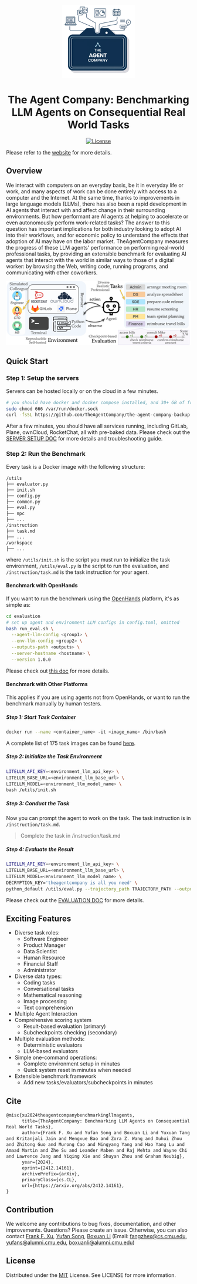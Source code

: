 <a name="readme-top"></a>

<div align="center">
  <img src="./docs/images/TAC_logo.png" alt="Logo" width="200">
  <h1 align="center">The Agent Company: Benchmarking LLM Agents on Consequential Real World Tasks</h1>
</div>


<p align="center">
    <a href="https://github.com/TheAgentCompany/TheAgentCompany/blob/main/LICENSE">
        <img alt="License" src="https://img.shields.io/badge/License-MIT-blue">
    </a>
</p>


Please refer to the [website](https://the-agent-company.com/) for more details.

## Overview

We interact with computers on an everyday basis, be it in everyday life or work, and many aspects of work can be done entirely with access to a computer and the Internet.
At the same time, thanks to improvements in large language models (LLMs), there has also been a rapid development in AI agents that interact with and affect change in their surrounding environments.
But how performant are AI agents at helping to accelerate or even autonomously perform work-related tasks?
The answer to this question has important implications for both industry looking to adopt AI into their workflows, and for economic policy to understand the effects that adoption of AI may have on the labor market.
TheAgentCompany measures the progress of these LLM agents' performance on performing real-world professional tasks,
by providing an extensible benchmark for evaluating AI agents that interact with the world in similar ways to those of a digital worker: by browsing the Web, writing code, running programs, and communicating with other coworkers.

<div align="center">
  <img src="./docs/images/TAC_architecture.png">
</div>


## Quick Start


### Step 1: Setup the servers

Servers can be hosted locally or on the cloud in a few minutes.

```bash
# you should have docker and docker compose installed, and 30+ GB of free disk space
sudo chmod 666 /var/run/docker.sock
curl -fsSL https://github.com/TheAgentCompany/the-agent-company-backup-data/releases/download/setup-script-20241208/setup.sh | sh
```

After a few minutes, you should have all services running, including GitLab, Plane, ownCloud, RocketChat,
all with pre-baked data. Please check out the [SERVER SETUP DOC](./docs/SETUP.md) for more details and troubleshooting guide.

### Step 2: Run the Benchmark

Every task is a Docker image with the following structure:

```
/utils
├── evaluator.py
├── init.sh
├── config.py
├── common.py
├── eval.py
├── npc
├── ...
/instruction
├── task.md
├── ...
/workspace
├── ...
```

where `/utils/init.sh` is the script you must run to initialize the task environment,
`/utils/eval.py` is the script to run the evaluation, and
`/instruction/task.md` is the task instruction for your agent.

#### Benchmark with OpenHands

If you want to run the benchmark using the [OpenHands](https://github.com/all-hands-ai/openhands) platform, it's as simple as:

```bash
cd evaluation
# set up agent and environment LLM configs in config.toml, omitted
bash run_eval.sh \
  --agent-llm-config <group1> \
  --env-llm-config <group2> \
  --outputs-path <outputs> \
  --server-hostname <hostname> \
  --version 1.0.0
```

Please check out [this doc](./evaluation/README.md) for more details.

#### Benchmark with Other Platforms

This applies if you are using agents not from OpenHands, or want to run the benchmark manually by
human testers.

##### Step 1: Start Task Container

```bash
docker run --name <container_name> -it <image_name> /bin/bash
```

A complete list of 175 task images can be found [here](../workspaces/README.md).

##### Step 2: Initialize the Task Environment

```bash
LITELLM_API_KEY=<environment_llm_api_key> \
LITELLM_BASE_URL=<environment_llm_base_url> \
LITELLM_MODEL=<environment_llm_model_name> \
bash /utils/init.sh
```

##### Step 3: Conduct the Task

Now you can prompt the agent to work on the task. The task instruction is in `/instruction/task.md`.

> Complete the task in /instruction/task.md

##### Step 4: Evaluate the Result

```bash
LITELLM_API_KEY=<environment_llm_api_key> \
LITELLM_BASE_URL=<environment_llm_base_url> \
LITELLM_MODEL=<environment_llm_model_name> \
DECRYPTION_KEY='theagentcompany is all you need' \
python_default /utils/eval.py --trajectory_path TRAJECTORY_PATH --output_path OUTPUT_PATH
```

Please check out the [EVALUATION DOC](./docs/EVALUATION.md) for more details.

## Exciting Features

- Diverse task roles:
  - Software Engineer
  - Product Manager
  - Data Scientist
  - Human Resource
  - Financial Staff
  - Administrator
- Diverse data types:
  - Coding tasks
  - Conversational tasks
  - Mathematical reasoning
  - Image processing
  - Text comprehension
- Multiple Agent Interaction
- Comprehensive scoring system
  - Result-based evaluation (primary)
  - Subcheckpoints checking (secondary)
- Multiple evaluation methods:
  - Deterministic evaluators
  - LLM-based evaluators
- Simple one-command operations:
  - Complete environment setup in minutes
  - Quick system reset in minutes when needed
- Extensible benchmark framework
  - Add new tasks/evaluators/subcheckpoints in minutes


## Cite
```
@misc{xu2024theagentcompanybenchmarkingllmagents,
      title={TheAgentCompany: Benchmarking LLM Agents on Consequential Real World Tasks}, 
      author={Frank F. Xu and Yufan Song and Boxuan Li and Yuxuan Tang and Kritanjali Jain and Mengxue Bao and Zora Z. Wang and Xuhui Zhou and Zhitong Guo and Murong Cao and Mingyang Yang and Hao Yang Lu and Amaad Martin and Zhe Su and Leander Maben and Raj Mehta and Wayne Chi and Lawrence Jang and Yiqing Xie and Shuyan Zhou and Graham Neubig},
      year={2024},
      eprint={2412.14161},
      archivePrefix={arXiv},
      primaryClass={cs.CL},
      url={https://arxiv.org/abs/2412.14161}, 
}
```

## Contribution
We welcome any contributions to bug fixes, documentation, and other improvements.
Questions? Please create an issue. Otherwise, you can also contact [Frank F. Xu](https://frankxfz.me/), [Yufan Song](https://github.com/yufansong), [Boxuan Li](https://github.com/li-boxuan) (Email: fangzhex@cs.cmu.edu, yufans@alumni.cmu.edu, boxuanli@alumni.cmu.edu)

## License
Distributed under the [MIT](./LICENSE) License. See LICENSE for more information.
